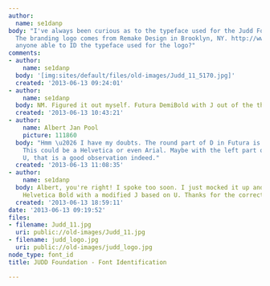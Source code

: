 ```yaml
---
author:
  name: se1danp
body: "I've always been curious as to the typeface used for the Judd Foundation logo.
  The branding logo comes from Remake Design in Brooklyn, NY. http://www.remakedesign.com\r\n\r\nIs
  anyone able to ID the typeface used for the logo?"
comments:
- author:
    name: se1danp
  body: '[img:sites/default/files/old-images/Judd_11_5170.jpg]'
  created: '2013-06-13 09:24:01'
- author:
    name: se1danp
  body: NM. Figured it out myself. Futura DemiBold with J out of the the U. Cheers!
  created: '2013-06-13 10:43:21'
- author:
    name: Albert Jan Pool
    picture: 111860
  body: "Hmm \u2026 I have my doubts. The round part of D in Futura is much more circular.
    This could be a Helvetica or even Arial. Maybe with the left part of J made of
    U, that is a good observation indeed."
  created: '2013-06-13 11:08:35'
- author:
    name: se1danp
  body: Albert, you're right! I spoke too soon. I just mocked it up and it is indeed
    Helvetica Bold with a modified J based on U. Thanks for the correction! Cheers!!!
  created: '2013-06-13 18:59:11'
date: '2013-06-13 09:19:52'
files:
- filename: Judd_11.jpg
  uri: public://old-images/Judd_11.jpg
- filename: judd_logo.jpg
  uri: public://old-images/judd_logo.jpg
node_type: font_id
title: JUDD Foundation - Font Identification

---
```

